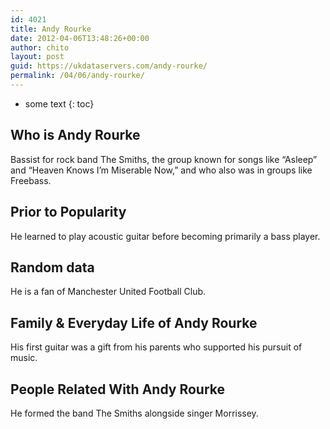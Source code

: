 ```yaml
---
id: 4021
title: Andy Rourke
date: 2012-04-06T13:48:26+00:00
author: chito
layout: post
guid: https://ukdataservers.com/andy-rourke/
permalink: /04/06/andy-rourke/
---
```


* some text
{: toc}
          
          
## Who is  Andy Rourke
                  
                  
                  
Bassist for rock band The Smiths, the group known for songs like &#8220;Asleep&#8221; and &#8220;Heaven Knows I&#8217;m Miserable Now,&#8221; and who also was in groups like Freebass.
                  
                
                
                
## Prior to Popularity 
                  
                  
                  
He learned to play acoustic guitar before becoming primarily a bass player.
                  
                
                
                
## Random data 
                  
                  
                  
He is a fan of Manchester United Football Club.
                  
                
                
                
## Family & Everyday Life of Andy Rourke
                  
                  
                  
His first guitar was a gift from his parents who supported his pursuit of music.
                  
                
                
                
## People Related With  Andy Rourke
                  
                  
                  
He formed the band The Smiths alongside singer Morrissey.
                  
                
              
            
          
          
          
    
    
  
